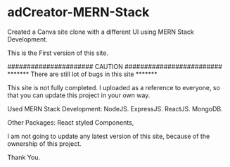 # adCreator-MERN-Stack
Created a Canva site clone with a different UI using MERN Stack Development.

This is the First version of this site.

###################### CAUTION #########################
******* There are still lot of bugs in this site *******

This site is not fully completed.
I uploaded as a reference to everyone, so that you can update this project in your own way.

Used MERN Stack Development:
NodeJS.
ExpressJS.
ReactJS.
MongoDB.

Other Packages:
React styled Components, 

I am not going to update any latest version of this site, because of the ownership of this project.

Thank You.

